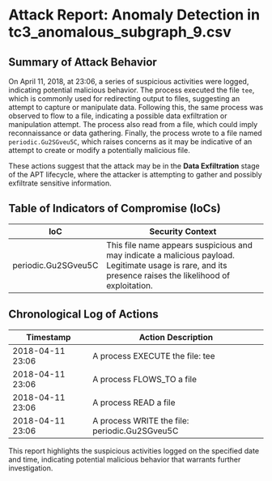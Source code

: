 # Attack Report: Anomaly Detection in tc3_anomalous_subgraph_9.csv

## Summary of Attack Behavior

On April 11, 2018, at 23:06, a series of suspicious activities were logged, indicating potential malicious behavior. The process executed the file `tee`, which is commonly used for redirecting output to files, suggesting an attempt to capture or manipulate data. Following this, the same process was observed to flow to a file, indicating a possible data exfiltration or manipulation attempt. The process also read from a file, which could imply reconnaissance or data gathering. Finally, the process wrote to a file named `periodic.Gu2SGveu5C`, which raises concerns as it may be indicative of an attempt to create or modify a potentially malicious file.

These actions suggest that the attack may be in the **Data Exfiltration** stage of the APT lifecycle, where the attacker is attempting to gather and possibly exfiltrate sensitive information.

## Table of Indicators of Compromise (IoCs)

| IoC                     | Security Context                                                                                     |
|-------------------------|------------------------------------------------------------------------------------------------------|
| periodic.Gu2SGveu5C    | This file name appears suspicious and may indicate a malicious payload. Legitimate usage is rare, and its presence raises the likelihood of exploitation. |

## Chronological Log of Actions

| Timestamp           | Action Description                                      |
|---------------------|--------------------------------------------------------|
| 2018-04-11 23:06    | A process EXECUTE the file: tee                       |
| 2018-04-11 23:06    | A process FLOWS_TO a file                              |
| 2018-04-11 23:06    | A process READ a file                                  |
| 2018-04-11 23:06    | A process WRITE the file: periodic.Gu2SGveu5C        |

This report highlights the suspicious activities logged on the specified date and time, indicating potential malicious behavior that warrants further investigation.